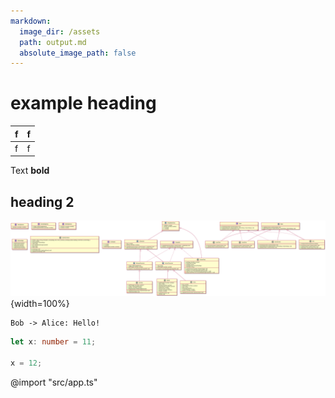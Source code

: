 ```yaml
---
markdown:
  image_dir: /assets
  path: output.md
  absolute_image_path: false
---
```


# example heading

| f   | f   |
| --- | --- |
| f   | f   |

Text **bold**

## heading 2

![ums](./assets/uml-diagram.svg){width=100%}

<!-- <img src="./assets/winter-in-bohemia" width="300"> -->

```puml
Bob -> Alice: Hello!
```

```ts
let x: number = 11;

x = 12;
```

@import "src/app.ts"
